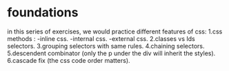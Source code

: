 # foundations
in this series of exercises, we would practice different features of css:
1.css methods : -inline css.
                 -internal css.
                 -external css.
2.classes vs Ids selectors.
3.grouping selectors with same rules.
4.chaining selectors.
5.descendent combinator (only the p under the div will inherit the styles).
6.cascade fix (the css code order matters).